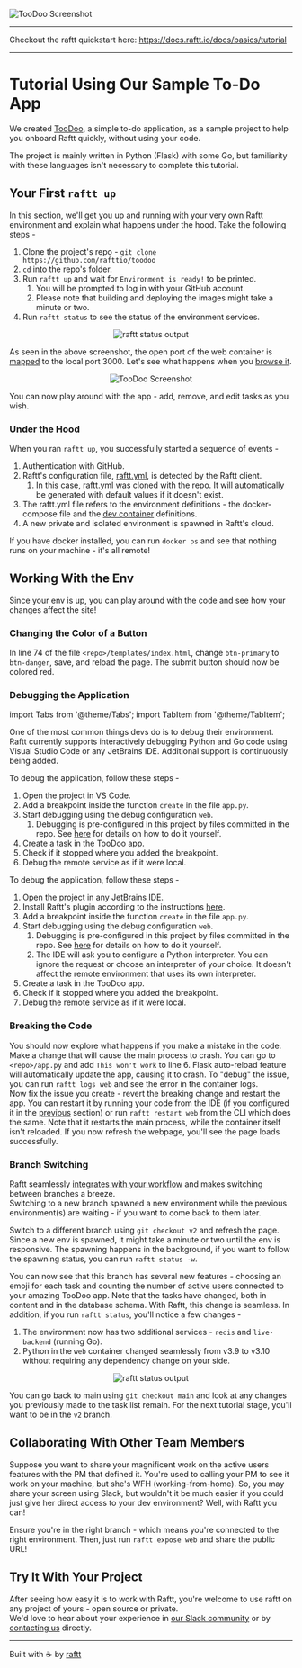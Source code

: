 <p align="left">
  <img
    src="https://raftt-resources.s3.eu-central-1.amazonaws.com/docs/Logos/Navbar/logo-light.svg"
    srcDark="https://raftt-resources.s3.eu-central-1.amazonaws.com/docs/Logos/Navbar/logo-dark.svg"
    alt="TooDoo Screenshot"
  />
</p>

---

Checkout the raftt quickstart here: https://docs.raftt.io/docs/basics/tutorial

---

# Tutorial Using Our Sample To-Do App

We created [TooDoo](https://github.com/rafttio/toodoo), a simple to-do application, as a sample project to help you onboard Raftt quickly, without using your code.

The project is mainly written in Python (Flask) with some Go, but familiarity with these languages isn't necessary to complete this tutorial.

## Your First `raftt up`

In this section, we'll get you up and running with your very own Raftt environment and explain what happens under the hood.
Take the following steps -

1. Clone the project's repo - `git clone https://github.com/rafttio/toodoo`
2. `cd` into the repo's folder.
3. Run `raftt up` and wait for `Environment is ready!` to be printed.
    1. You will be prompted to log in with your GitHub account.
    2. Please note that building and deploying the images might take a minute or two.
4. Run `raftt status` to see the status of the environment services.

<p align="center">
  <img
    src="https://raftt-resources.s3.eu-central-1.amazonaws.com/docs/tutorial/status_main.png"
    alt="raftt status output"
  />
</p>

As seen in the above screenshot, the open port of the web container is [mapped](https://docs.raftt.io/docs/concepts/port_map) to the local port 3000. Let's see what happens when you [browse it](http://localhost:3000/).

<p align="center">
  <img
    src="https://raftt-resources.s3.eu-central-1.amazonaws.com/docs/tutorial/TooDoo.png"
    alt="TooDoo Screenshot"
  />
</p>

You can now play around with the app - add, remove, and edit tasks as you wish.

### Under the Hood

When you ran `raftt up`, you successfully started a sequence of events -

1. Authentication with GitHub.
2. Raftt's configuration file, [raftt.yml](https://docs.raftt.io/docs/config/raftt.yml), is detected by the Raftt client.
    1. In this case, raftt.yml was cloned with the repo. It will automatically be generated with default values if it doesn't exist.
3. The raftt.yml file refers to the environment definitions - the docker-compose file and the [dev container](https://docs.raftt.io/docs/config/dev_container) definitions.
4. A new private and isolated environment is spawned in Raftt's cloud.

If you have docker installed, you can run `docker ps` and see that nothing runs on your machine - it's all remote!

## Working With the Env

Since your env is up, you can play around with the code and see how your changes affect the site!

### Changing the Color of a Button

In line 74 of the file `<repo>/templates/index.html`, change `btn-primary` to `btn-danger`, save, and reload the page. The submit button should now be colored red.

### Debugging the Application

import Tabs from '@theme/Tabs';
import TabItem from '@theme/TabItem';

One of the most common things devs do is to debug their environment.
Raftt currently supports interactively debugging Python and Go code using Visual Studio Code or any JetBrains IDE. Additional support is continuously being added.

<Tabs className="unique-tabs">
<TabItem value="vscode" label="VS Code" default>

To debug the application, follow these steps -

1. Open the project in VS Code.
2. Add a breakpoint inside the function `create` in the file `app.py`.
3. Start debugging using the debug configuration `web`.
    1. Debugging is pre-configured in this project by files committed in the repo. See [here](https://docs.raftt.io/docs/debugging/VSCode#configuration) for details on how to do it yourself.
4. Create a task in the TooDoo app.
5. Check if it stopped where you added the breakpoint.
6. Debug the remote service as if it were local.

</TabItem>
<TabItem value="jetbrains" label="JetBrains IDEs">

To debug the application, follow these steps -

1. Open the project in any JetBrains IDE.
2. Install Raftt's plugin according to the instructions [here](https://docs.raftt.io/docs/debugging/JetBrains#installing-the-plugin).
3. Add a breakpoint inside the function `create` in the file `app.py`.
4. Start debugging using the debug configuration `web`.
    1. Debugging is pre-configured in this project by files committed in the repo. See [here](https://docs.raftt.io/docs/debugging/JetBrains#configuration) for details on how to do it yourself.
    2. The IDE will ask you to configure a Python interpreter. You can ignore the request or choose an interpreter of your choice. It doesn't affect the remote environment that uses its own interpreter.
5. Create a task in the TooDoo app.
6. Check if it stopped where you added the breakpoint.
7. Debug the remote service as if it were local.

</TabItem>
</Tabs>

### Breaking the Code

You should now explore what happens if you make a mistake in the code. Make a change that will cause the main process to crash. You can go to `<repo>/app.py` and add `This won't work` to line 6. Flask auto-reload feature will automatically update the app, causing it to crash.
To "debug" the issue, you can run `raftt logs web` and see the error in the container logs.  
Now fix the issue you create - revert the breaking change and restart the app. You can restart it by running your code from the IDE (if you configured it in the [previous](#debugging-the-application) section) or run `raftt restart web` from the CLI which does the same. Note that it restarts the main process, while the container itself isn't reloaded. If you now refresh the webpage, you'll see the page loads successfully.  

### Branch Switching

Raftt seamlessly [integrates with your workflow](https://docs.raftt.io/docs/concepts/git_workflows) and makes switching between branches a breeze.  
Switching to a new branch spawned a new environment while the previous environment(s) are waiting - if you want to come back to them later.

Switch to a different branch using `git checkout v2` and refresh the page. Since a new env is spawned, it might take a minute or two until the env is responsive. The spawning happens in the background, if you want to follow the spawning status, you can run `raftt status -w`.

You can now see that this branch has several new features - choosing an emoji for each task and counting the number of active users connected to your amazing TooDoo app.
Note that the tasks have changed, both in content and in the database schema. With Raftt, this change is seamless.
In addition, if you run `raftt status`, you'll notice a few changes -

1. The environment now has two additional services - `redis` and `live-backend` (running Go).
2. Python in the `web` container changed seamlessly from v3.9 to v3.10 without requiring any dependency change on your side.

<p align="center">
  <img
    src="https://raftt-resources.s3.eu-central-1.amazonaws.com/docs/tutorial/status_v2.png"
    alt="raftt status output"
  />
</p>

You can go back to main using `git checkout main` and look at any changes you previously made to the task list remain. For the next tutorial stage, you'll want to be in the `v2` branch.

## Collaborating With Other Team Members

Suppose you want to share your magnificent work on the active users features with the PM that defined it. You're used to calling your PM to see it work on your machine, but she's WFH (working-from-home). So, you may share your screen using Slack, but wouldn't it be much easier if you could just give her direct access to your dev environment? Well, with Raftt you can!

Ensure you're in the right branch - which means you're connected to the right environment.
Then, just run `raftt expose web` and share the public URL!

## Try It With Your Project

After seeing how easy it is to work with Raftt, you're welcome to use raftt on any project of yours - open source or private.  
We'd love to hear about your experience in [our Slack community](https://join.slack.com/t/rafttcommunity/shared_invite/zt-196nlb5ra-rYPWEqQF~ETdgx9aqWANnw) or by [contacting us](https://raftt.io/contact-us) directly.

---
Built with ☕ by [raftt](!https://www.raftt.io)
